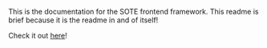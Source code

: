 This is the documentation for the SOTE frontend framework. This readme is brief because it is the readme in and of itself!

Check it out [here](https://docs.sote-framework.tech/)!
